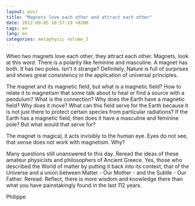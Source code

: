 ```yaml
---
layout: post
title: "Magnets love each other and attract each other"
date: 2012-09-05 10:57:19 +0200
tags: en
lang: en
categories: metaphysic volume_I
---
```

When two magnets love each other, they attract each other. Magnets, look at this word. There is a polarity like feminine and masculine. A magnet has both. It has two poles. Isn't it strange? Definitely, Nature is full of surprises and shows great consistency in the application of universal principles.

The magnet and its magnetic field, but what is a magnetic field? How to relate it to magnetism that some talk about to heal or find a source with a pendulum? What is the connection? Why does the Earth have a magnetic field? Why does it move? What can this field serve for the Earth because it is not just there to protect certain species from particular radiations? If the Earth has a magnetic field, then does it have a masculine and feminine pole? But what would that serve for?

The magnet is magical, it acts invisibly to the human eye. Eyes do not see, that sense does not work with magnetism. Why?

Many questions still unanswered to this day. Reread the ideas of these amateur physicists and philosophers of Ancient Greece. Yes, those who described the World of matter by putting it back into its context, that of the Universe and a union between Matter - Our Mother - and the Subtle - Our Father. Reread. Reflect, there is more wisdom and knowledge there than what you have painstakingly found in the last 112 years.

Philippe

<!-- 
This work is licensed under a Creative Commons Attribution-NonCommercial 4.0 International License.
-->